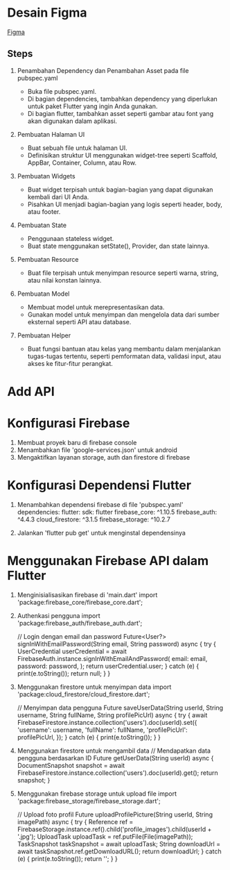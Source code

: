 # Desain Figma

[Figma](https://www.figma.com/file/5SuXny1LLj3s2ezR1dsc6x/Twitter-UI-Screens?type=design&node-id=4%3A1224&mode=design&t=BEnNbgYUXZrRzUL9-1)

## Steps

1. Penambahan Dependency dan Penambahan Asset pada file pubspec.yaml

   - Buka file pubspec.yaml.
   - Di bagian dependencies, tambahkan dependency yang diperlukan untuk paket Flutter yang ingin Anda gunakan.
   - Di bagian flutter, tambahkan asset seperti gambar atau font yang akan digunakan dalam aplikasi.

2. Pembuatan Halaman UI

   - Buat sebuah file untuk halaman UI.
   - Definisikan struktur UI menggunakan widget-tree seperti Scaffold, AppBar, Container, Column, atau Row.

3. Pembuatan Widgets

   - Buat widget terpisah untuk bagian-bagian yang dapat digunakan kembali dari UI Anda.
   - Pisahkan UI menjadi bagian-bagian yang logis seperti header, body, atau footer.

4. Pembuatan State

   - Penggunaan stateless widget.
   - Buat state menggunakan setState(), Provider, dan state lainnya.

5. Pembuatan Resource

   - Buat file terpisah untuk menyimpan resource seperti warna, string, atau nilai konstan lainnya.

6. Pembuatan Model

   - Membuat model untuk merepresentasikan data.
   - Gunakan model untuk menyimpan dan mengelola data dari sumber eksternal seperti API atau database.

7. Pembuatan Helper
   - Buat fungsi bantuan atau kelas yang membantu dalam menjalankan tugas-tugas tertentu, seperti pemformatan data, validasi input, atau akses ke fitur-fitur perangkat.

# Add API

# Konfigurasi Firebase

1. Membuat proyek baru di firebase console
2. Menambahkan file 'google-services.json' untuk android
3. Mengaktifkan layanan storage, auth dan firestore di firebase

# Konfigurasi Dependensi Flutter

1. Menambahkan dependensi firebase di file 'pubspec.yaml'
   dependencies:
   flutter:
   sdk: flutter
   firebase_core: ^1.10.5
   firebase_auth: ^4.4.3
   cloud_firestore: ^3.1.5
   firebase_storage: ^10.2.7

2. Jalankan 'flutter pub get' untuk menginstal dependensinya

# Menggunakan Firebase API dalam Flutter

1. Menginisialisasikan firebase di 'main.dart'
   import 'package:firebase_core/firebase_core.dart';

2. Authenkasi pengguna
   import 'package:firebase_auth/firebase_auth.dart';

   // Login dengan email dan password
   Future<User?> signInWithEmailPassword(String email, String password) async {
   try {
   UserCredential userCredential = await FirebaseAuth.instance.signInWithEmailAndPassword(
   email: email,
   password: password,
   );
   return userCredential.user;
   } catch (e) {
   print(e.toString());
   return null;
   }
   }

3. Menggunakan firestore untuk menyimpan data
   import 'package:cloud_firestore/cloud_firestore.dart';

   // Menyimpan data pengguna
   Future<void> saveUserData(String userId, String username, String fullName, String profilePicUrl) async {
   try {
   await FirebaseFirestore.instance.collection('users').doc(userId).set({
   'username': username,
   'fullName': fullName,
   'profilePicUrl': profilePicUrl,
   });
   } catch (e) {
   print(e.toString());
   }
   }

4. Menggunakan firestore untuk mengambil data
   // Mendapatkan data pengguna berdasarkan ID
   Future<DocumentSnapshot> getUserData(String userId) async {
   DocumentSnapshot snapshot = await FirebaseFirestore.instance.collection('users').doc(userId).get();
   return snapshot;
   }

5. Menggunakan firebase storage untuk upload file
   import 'package:firebase_storage/firebase_storage.dart';

   // Upload foto profil
   Future<String> uploadProfilePicture(String userId, String imagePath) async {
   try {
   Reference ref = FirebaseStorage.instance.ref().child('profile_images').child(userId + '.jpg');
   UploadTask uploadTask = ref.putFile(File(imagePath));
   TaskSnapshot taskSnapshot = await uploadTask;
   String downloadUrl = await taskSnapshot.ref.getDownloadURL();
   return downloadUrl;
   } catch (e) {
   print(e.toString());
   return '';
   }
   }
